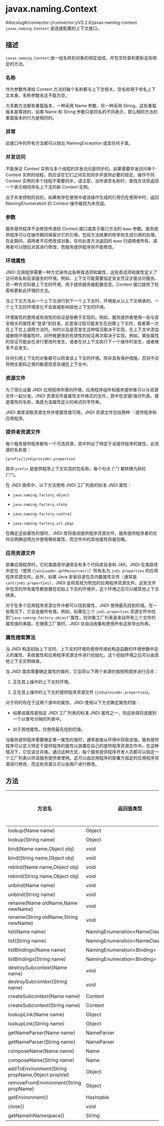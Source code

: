 javax.naming.Context 
=========================================
#docslug#/connector-j/connector-j/V2.2.6/javax-naming-context
`javax.naming.Context` 是连接配置的上下文接口。

描述 
-----------------------

`javax.naming.Context` 由一组名称到对象的绑定组成，并包含检查和更新这些绑定的方法。

### 名称 

作为参数传递给 Context 方法的每个名称都与上下文相关。空名称用于命名上下文本身。名称参数永远不能为空。

大多数方法都有重载版本，一种采用 Name 参数，另一种采用 String。这些重载版本是等效的，如果 Name 和 String 参数只是同名的不同表示，那么相同方法的重载版本的行为是相同的。

### 异常 

此接口中的所有方法都可以抛出 NamingException 或其任何子类。

### 并发访问 

不能保证 Context 实例与多个线程的并发访问是同步的。如果需要并发访问单个 Context 实例的线程，则应该在它们之间实现同步并提供必要的锁定。操作不同 Context 实例的多个线程不需要同步。请注意，当传递空名称时，查找方法将返回一个表示相同命名上下文的新 Context 实例。

出于并发控制的目的，如果枚举在使用中或该操作生成的引用仍在使用中时，返回 NamingEnumeration 的 Context 操作被视为未完成。

### 参数 

服务提供程序不会修改传递给 Context 接口或其子接口方法的 `Name` 参数。服务提供程序可以在操作期间保留对它的引用，包括方法结果的枚举和生成引用的处理。在此期间，调用者不应修改该对象。任何此类方法返回的 `Name` 归调用者所有。调用者可以随后对其进行修改，而服务提供程序则不能修改。

### 环境属性 

JNDI 应用程序需要一种方式来传达各种首选项和属性，这些首选项和属性定义了访问命名和目录服务的环境。例如，上下文可能需要指定安全凭证才能访问服务。另一种方式叫做上下文的环境，用于提供服务器配置信息。Context 接口提供了检索和更新此环境的方法。

当上下文方法从一个上下文进行到下一个上下文时，环境是从父上下文继承的。一个上下文的环境变化不会直接影响其他上下文的环境。

环境属性的使用或有效性的验证是依赖于实现的。例如，服务提供者使用一些与安全相关的属性来"登录"到目录。此登录过程可能发生在创建上下文时，或者第一次在上下文上调用方法时。何时以及是否发生这种情况取决于实现。在上下文中添加或删除环境属性时，对所做更改的有效性的验证再次取决于实现。例如，某些属性的验证可能会在进行更改时发生，或者在对上下文执行下一个操作时发生，或者根本不会发生。

任何引用上下文的对象都可以检查该上下文的环境。除非具有保护措施，否则不应将明文密码之类的敏感信息存储在上下文中。

### 资源文件 

为了简化设置 JNDI 应用程序所需的环境，应用程序组件和服务提供者可以与资源文件一起分发。JNDI 资源文件是属性文件格式的文件，其中包含键/值对列表。键是属性的名称，值是为该属性定义的格式的字符串。

JNDI 类库读取资源文件并使属性值可用。JNDI 资源文件包括两种 ：提供程序和应用程序。

### 提供者资源文件 

每个服务提供程序都有一个可选资源，其中列出了特定于该提供程序的属性。此资源的名称是：

```unknow
[prefix/]jndiprovider.properties
```



其中 `prefix` 是提供程序上下文实现的包名称，每个句点 (".") 都转换为斜杠 ("/")。

在 JNDI 类库中，以下方法使用 JNDI 工厂列表的标准 JNDI 属性：

* `java.naming.factory.object`

  

* `java.naming.factory.state`

  

* `java.naming.factory.control`

  

* `java.naming.factory.url.pkgs`

  




在确定这些属性的值时，JNDI 库将查阅提供程序资源文件。服务提供程序者的文件应明确说明允许使用哪些属性，而文件中的其他属性将被忽略。

### 应用资源文件 

部署应用程序时，它的类路径中通常会有多个代码库目录和 JAR。JNDI 在类路径中定位（使用 `ClassLoader.getResources()`）所有名为 `jndi.properties` 的应用程序资源文件。此外，如果 Java 安装目录包含内置属性文件（通常是 `conf/jndi.properties`），JNDI 会将其视为附加的应用程序资源文件。这些文件中包含的所有属性都放置在初始上下文的环境中，这个环境之后可以被其他上下文继承。

对于在多个应用程序资源文件中都可以找到属性，JNDI 使用最先找到的值。在一些情况下，它会连接所有值。例如，如果在三个 `jndi.properties` 资源文件中找到"`java.naming.factory.object`"属性，则对象工厂列表是来自所有三个文件的属性值的串联。在搜索工厂类时，JNDI 会自动收集和使用所有这些导出列表。

### 属性搜索算法 

当 JNDI 构造初始上下文时，上下文的环境将使用传递给构造函数的环境参数中定义的属性、系统属性和应用程序资源文件进行初始化。这个初始环境之后可以由其他上下文实例继承。

当 JNDI 类库需要确定属性的值时，它会将以下两个来源的值按照顺序进行合并：

1. 正在其上操作的上下文的环境。

   

2. 正在其上操作的上下文的提供程序资源文件 (`jndiprovider.properties`)。

   




对于同时存在于这两个源中的属性，JNDI 使用以下方式确定属性的值：

* 如果该属性是指定 JNDI 工厂列表的标准 JNDI 属性之一，则这些值将连接到一个以冒号分隔的列表中。

  

* 对于其他属性，仅使用最先找到的值。

  




当服务提供程序需要确定某一属性的值时，通常直接从环境中获取该值。服务提供程序可以定义特定于提供程序的属性以放置在自己的提供程序资源文件中。在这种情况下，它应该合并值。通过这种方式，每个服务提供程序开发人员都可以指定一个工厂列表以供该服务提供者使用。这可以由应用程序的部署方指定的应用程序资源进行修改，而这些资源又可以由用户进行修改。

方法 
-----------------------



|                       方法名                        |               返回值类型                | Oracle 模式是否支持 JDBC 4 | MySQL 模式是否支持 JDBC 4 |
|--------------------------------------------------|------------------------------------|----------------------|---------------------|
| lookup(Name name)                                | Object                             | 否                    | 否                   |
| lookup(String name)                              | Object                             | 否                    | 否                   |
| bind(Name name,Object obj)                       | void                               | 否                    | 否                   |
| bind(String name,Object obj)                     | void                               | 否                    | 否                   |
| rebind(Name name,Object obj)                     | void                               | 否                    | 否                   |
| rebind(String name,Object obj)                   | void                               | 否                    | 否                   |
| unbind(Name name)                                | void                               | 否                    | 否                   |
| unbind(String name)                              | void                               | 否                    | 否                   |
| rename(Name oldName,Name newName)                | void                               | 否                    | 否                   |
| rename(String oldName,String newName)            | void                               | 否                    | 否                   |
| list(Name name)                                  | NamingEnumeration\<NameClassPair\> | 否                    | 否                   |
| list(String name)                                | NamingEnumeration\<NameClassPair\> | 否                    | 否                   |
| listBindings(Name name)                          | NamingEnumeration\<Binding\>       | 否                    | 否                   |
| listBindings(String name)                        | NamingEnumeration\<Binding\>       | 否                    | 否                   |
| destroySubcontext(Name name)                     | void                               | 否                    | 否                   |
| destroySubcontext(String name)                   | void                               | 否                    | 否                   |
| createSubcontext(Name name)                      | Context                            | 否                    | 否                   |
| createSubcontext(String name)                    | Context                            | 否                    | 否                   |
| lookupLink(Name name)                            | Object                             | 否                    | 否                   |
| lookupLink(String name)                          | Object                             | 否                    | 否                   |
| getNameParser(Name name)                         | NameParser                         | 否                    | 否                   |
| getNameParser(String name)                       | NameParser                         | 否                    | 否                   |
| composeName(Name name)                           | Name                               | 否                    | 否                   |
| composeName(String name)                         | Name                               | 否                    | 否                   |
| addToEnvironment(String propName,Object propVal) | Object                             | 否                    | 否                   |
| removeFromEnvironment(String propName)           | Object                             | 否                    | 否                   |
| getEnvironment()                                 | Hashtable                          | 否                    | 否                   |
| close()                                          | void                               | 否                    | 否                   |
| getNameInNamespace()                             | String                             | 否                    | 否                   |


